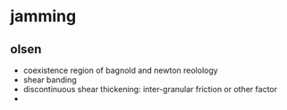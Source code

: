 # jamming 
## olsen
+ coexistence region of bagnold and newton reolology
+ shear banding
+ discontinuous shear thickening: inter-granular friction or other factor
+ 
